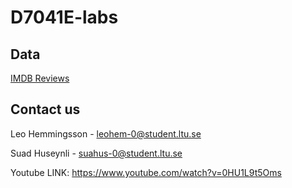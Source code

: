 # D7041E-labs

## Data
[IMDB Reviews](https://www.kaggle.com/datasets/lakshmi25npathi/imdb-dataset-of-50k-movie-reviews)

## Contact us
Leo Hemmingsson - leohem-0@student.ltu.se


Suad Huseynli - suahus-0@student.ltu.se


Youtube LINK:
https://www.youtube.com/watch?v=0HU1L9t5Oms
